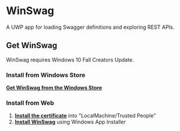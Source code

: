 # WinSwag
A UWP app for loading Swagger definitions and exploring REST APIs.

## Get WinSwag
WinSwag requires Windows 10 Fall Creators Update.

### Install from Windows Store
**[Get WinSwag from the Windows Store](https://www.microsoft.com/store/apps/9nxf9f8sjmdm)**  

### Install from Web
1. **[Install the certificate](http://sven.vinkemeier.de/Downloads/WinSwag/WinSwag_0.6.0.0_x86_x64_arm.cer)** into "LocalMachine/Trusted People"
1. **[Install WinSwag](http://sven.vinkemeier.de/Apps/WinSwag)** using Windows App Installer
